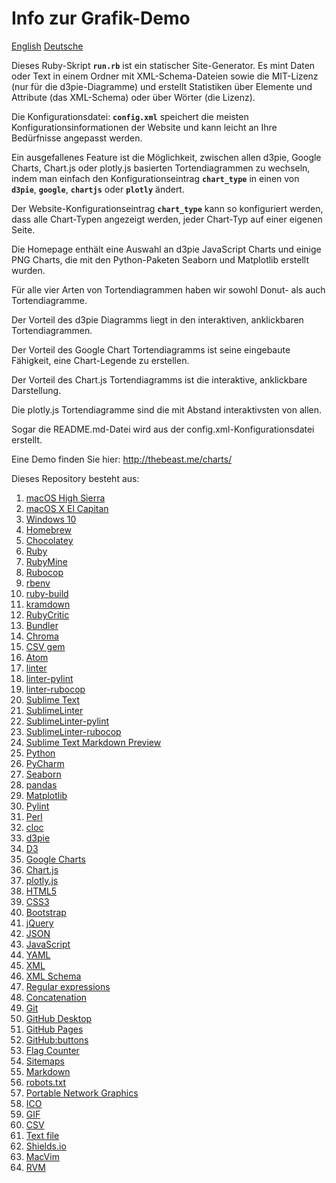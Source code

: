 # Info zur Grafik-Demo

[English](../README.md) [Deutsche](README.de.md)

Dieses Ruby-Skript **`run.rb`** ist ein statischer Site-Generator. Es mint Daten
oder Text in einem Ordner mit XML-Schema-Dateien sowie die MIT-Lizenz (nur für
die d3pie-Diagramme) und erstellt Statistiken über Elemente und Attribute (das
XML-Schema) oder über Wörter (die Lizenz).

Die Konfigurationsdatei: **`config.xml`** speichert die meisten
Konfigurationsinformationen der Website und kann leicht an Ihre Bedürfnisse
angepasst werden.

Ein ausgefallenes Feature ist die Möglichkeit, zwischen allen d3pie, Google
Charts, Chart.js oder plotly.js basierten Tortendiagrammen zu wechseln, indem
man einfach den Konfigurationseintrag **`chart_type`** in einen von **`d3pie`**,
**`google`**, **`chartjs`** oder **`plotly`** ändert.

Der Website-Konfigurationseintrag **`chart_type`** kann so konfiguriert werden,
dass alle Chart-Typen angezeigt werden, jeder Chart-Typ auf einer eigenen Seite.

Die Homepage enthält eine Auswahl an d3pie JavaScript Charts und einige PNG
Charts, die mit den Python-Paketen Seaborn und Matplotlib erstellt wurden.

Für alle vier Arten von Tortendiagrammen haben wir sowohl Donut- als auch
Tortendiagramme.

Der Vorteil des d3pie Diagramms liegt in den interaktiven, anklickbaren
Tortendiagrammen.

Der Vorteil des Google Chart Tortendiagramms ist seine eingebaute Fähigkeit,
eine Chart-Legende zu erstellen.

Der Vorteil des Chart.js Tortendiagramms ist die interaktive, anklickbare
Darstellung.

Die plotly.js Tortendiagramme sind die mit Abstand interaktivsten von allen.

Sogar die README.md-Datei wird aus der config.xml-Konfigurationsdatei erstellt.

Eine Demo finden Sie hier: <http://thebeast.me/charts/>

Dieses Repository besteht aus:

1. [macOS High Sierra](https://www.apple.com/macos/high-sierra/)
2. [macOS X El Capitan](https://support.apple.com/en-us/ht206886)
3. [Windows 10](https://www.microsoft.com/en-au/windows/get-windows-10)
4. [Homebrew](https://brew.sh/)
5. [Chocolatey](https://chocolatey.org/)
6. [Ruby](https://www.ruby-lang.org)
7. [RubyMine](https://www.jetbrains.com/ruby)
8. [Rubocop](https://github.com/bbatsov/rubocop)
9. [rbenv](https://github.com/rbenv/rbenv)
10. [ruby-build](https://github.com/rbenv/ruby-build)
11. [kramdown](https://kramdown.gettalong.org)
12. [RubyCritic](https://github.com/whitesmith/rubycritic)
13. [Bundler](https://bundler.io/)
14. [Chroma](https://github.com/jfairbank/chroma)
15. [CSV gem](https://github.com/ruby/csv)
16. [Atom](https://atom.io/)
17. [linter](https://atom.io/packages/linter)
18. [linter-pylint](https://atom.io/packages/linter-pylint)
19. [linter-rubocop](https://atom.io/packages/linter-rubocop)
20. [Sublime Text](https://www.sublimetext.com/)
21. [SublimeLinter](https://github.com/SublimeLinter/SublimeLinter)
22. [SublimeLinter-pylint](https://github.com/SublimeLinter/SublimeLinter-pylint)
23. [SublimeLinter-rubocop](https://github.com/SublimeLinter/SublimeLinter-rubocop)
24. [Sublime Text Markdown Preview](https://github.com/revolunet/sublimetext-markdown-preview)
25. [Python](https://www.python.org/)
26. [PyCharm](https://www.jetbrains.com/pycharm/)
27. [Seaborn](https://seaborn.pydata.org/)
28. [pandas](https://pandas.pydata.org/)
29. [Matplotlib](https://matplotlib.org/)
30. [Pylint](https://www.pylint.org/)
31. [Perl](https://www.perl.org)
32. [cloc](https://github.com/AlDanial/cloc)
33. [d3pie](http://d3pie.org/)
34. [D3](https://d3js.org/)
35. [Google Charts](https://developers.google.com/chart/)
36. [Chart.js](http://www.chartjs.org/)
37. [plotly.js](https://plot.ly/javascript/)
38. [HTML5](https://developer.mozilla.org/en-US/docs/Web/Guide/HTML/HTML5)
39. [CSS3](https://developer.mozilla.org/en-US/docs/Web/CSS/CSS3)
40. [Bootstrap](https://getbootstrap.com/)
41. [jQuery](https://jquery.com/)
42. [JSON](https://www.json.org/)
43. [JavaScript](https://en.wikipedia.org/wiki/JavaScript)
44. [YAML](http://www.yaml.org/)
45. [XML](https://en.wikipedia.org/wiki/XML)
46. [XML Schema](https://en.wikipedia.org/wiki/XML_schema)
47. [Regular expressions](https://en.wikipedia.org/wiki/Regular_expression)
48. [Concatenation](https://en.wikipedia.org/wiki/Concatenation)
49. [Git](https://git-scm.com/)
50. [GitHub Desktop](https://desktop.github.com/)
51. [GitHub Pages](https://pages.github.com)
52. [GitHub:buttons](https://buttons.github.io/)
53. [Flag Counter](https://flagcounter.com/)
54. [Sitemaps](https://en.wikipedia.org/wiki/Sitemaps)
55. [Markdown](https://daringfireball.net/projects/markdown)
56. [robots.txt](https://en.wikipedia.org/wiki/Robots_exclusion_standard)
57. [Portable Network Graphics](https://en.wikipedia.org/wiki/Portable_Network_Graphics)
58. [ICO](<https://en.wikipedia.org/wiki/ICO_(file_format)>)
59. [GIF](https://en.wikipedia.org/wiki/GIF)
60. [CSV](https://en.wikipedia.org/wiki/Comma-separated_values)
61. [Text file](https://en.wikipedia.org/wiki/Text_file)
62. [Shields.io](https://shields.io/)
63. [MacVim](http://macvim.org)
64. [RVM](https://rvm.io)
